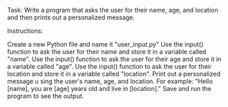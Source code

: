 Task: Write a program that asks the user for their name, age, and location and then prints out a personalized message.



Instructions:

Create a new Python file and name it "user_input.py"
Use the input() function to ask the user for their name and store it in a variable called "name".
Use the input() function to ask the user for their age and store it in a variable called "age".
Use the input() function to ask the user for their location and store it in a variable called "location".
Print out a personalized message u
sing the user's name, age, and location. For example: "Hello [name], you are [age] years old and live in [location]."
Save and run the program to see the output.